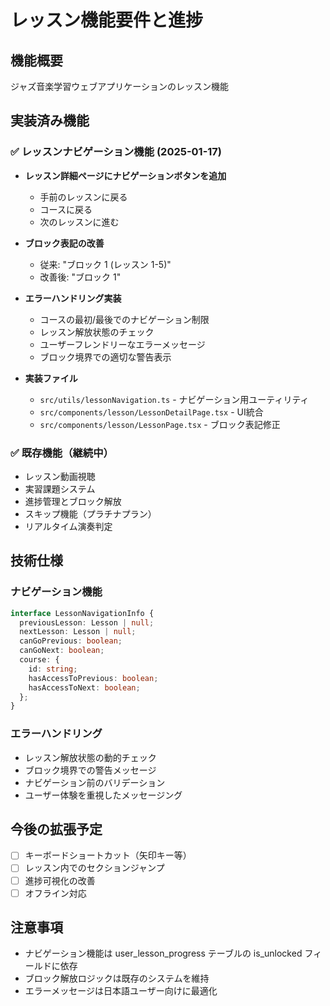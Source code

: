 # レッスン機能要件と進捗

## 機能概要
ジャズ音楽学習ウェブアプリケーションのレッスン機能

## 実装済み機能

### ✅ レッスンナビゲーション機能 (2025-01-17)
- **レッスン詳細ページにナビゲーションボタンを追加**
  - 手前のレッスンに戻る
  - コースに戻る
  - 次のレッスンに進む
  
- **ブロック表記の改善**
  - 従来: "ブロック 1 (レッスン 1-5)"
  - 改善後: "ブロック 1"
  
- **エラーハンドリング実装**
  - コースの最初/最後でのナビゲーション制限
  - レッスン解放状態のチェック
  - ユーザーフレンドリーなエラーメッセージ
  - ブロック境界での適切な警告表示

- **実装ファイル**
  - `src/utils/lessonNavigation.ts` - ナビゲーション用ユーティリティ
  - `src/components/lesson/LessonDetailPage.tsx` - UI統合
  - `src/components/lesson/LessonPage.tsx` - ブロック表記修正

### ✅ 既存機能（継続中）
- レッスン動画視聴
- 実習課題システム
- 進捗管理とブロック解放
- スキップ機能（プラチナプラン）
- リアルタイム演奏判定

## 技術仕様

### ナビゲーション機能
```typescript
interface LessonNavigationInfo {
  previousLesson: Lesson | null;
  nextLesson: Lesson | null;
  canGoPrevious: boolean;
  canGoNext: boolean;
  course: {
    id: string;
    hasAccessToPrevious: boolean;
    hasAccessToNext: boolean;
  };
}
```

### エラーハンドリング
- レッスン解放状態の動的チェック
- ブロック境界での警告メッセージ
- ナビゲーション前のバリデーション
- ユーザー体験を重視したメッセージング

## 今後の拡張予定
- [ ] キーボードショートカット（矢印キー等）
- [ ] レッスン内でのセクションジャンプ
- [ ] 進捗可視化の改善
- [ ] オフライン対応

## 注意事項
- ナビゲーション機能は user_lesson_progress テーブルの is_unlocked フィールドに依存
- ブロック解放ロジックは既存のシステムを維持
- エラーメッセージは日本語ユーザー向けに最適化
